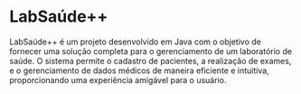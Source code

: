 # LabSaúde++
LabSaúde++ é um projeto desenvolvido em Java com o objetivo de fornecer uma solução completa para o gerenciamento de um laboratório de saúde. O sistema permite o cadastro de pacientes, a realização de exames, e o gerenciamento de dados médicos de maneira eficiente e intuitiva, proporcionando uma experiência amigável para o usuário.

